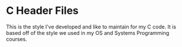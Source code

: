 # C Header Files

This is the style I've developed and like to maintain for my C code. It is
based off of the style we used in my OS and Systems Programming courses.
